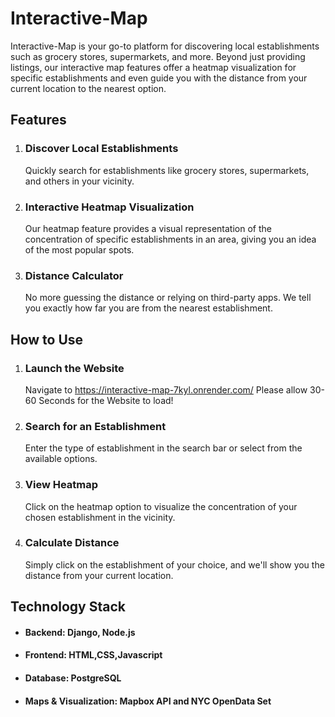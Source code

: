# Interactive-Map

  Interactive-Map is your go-to platform for discovering local establishments such as grocery stores, supermarkets, and more. Beyond just providing listings, our interactive map features offer a heatmap visualization for specific establishments and even guide you with the distance from your current location to the nearest option.

## Features
1. ### Discover Local Establishments
   Quickly search for establishments like grocery stores, supermarkets, and others in your vicinity.
2. ### Interactive Heatmap Visualization
   Our heatmap feature provides a visual representation of the concentration of specific establishments in an area, giving you an idea of the most popular spots.
3. ### Distance Calculator
   No more guessing the distance or relying on third-party apps. We tell you exactly how far you are from the nearest establishment.


## How to Use

1. ### Launch the Website
   Navigate to https://interactive-map-7kyl.onrender.com/
   Please allow 30-60 Seconds for the Website to load!
   
3. ### Search for an Establishment
   Enter the type of establishment in the search bar or select from the available options.

4. ### View Heatmap
   Click on the heatmap option to visualize the concentration of your chosen establishment in the vicinity.
   
5. ### Calculate Distance
   Simply click on the establishment of your choice, and we'll show you the distance from your current location.

## Technology Stack

* #### Backend: Django, Node.js
* #### Frontend: HTML,CSS,Javascript
* #### Database: PostgreSQL
* #### Maps & Visualization: Mapbox API and NYC OpenData Set

    

 




